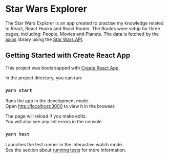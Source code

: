 # Star Wars Explorer

The Star Wars Explorer is an app created to practise my knowledge related to React, React Hooks and React Router. The Routes were setup for three pages, including: People, Movies and Planets. The data is fetched by the [axios](https://github.com/axios/axios) library using the [Star Wars API](https://swapi.dev/).

## Getting Started with Create React App

This project was bootstrapped with [Create React App](https://github.com/facebook/create-react-app).

In the project directory, you can run:

### `yarn start`

Runs the app in the development mode.\
Open [http://localhost:3000](http://localhost:3000) to view it in the browser.

The page will reload if you make edits.\
You will also see any lint errors in the console.

### `yarn test`

Launches the test runner in the interactive watch mode.\
See the section about [running tests](https://facebook.github.io/create-react-app/docs/running-tests) for more information.
